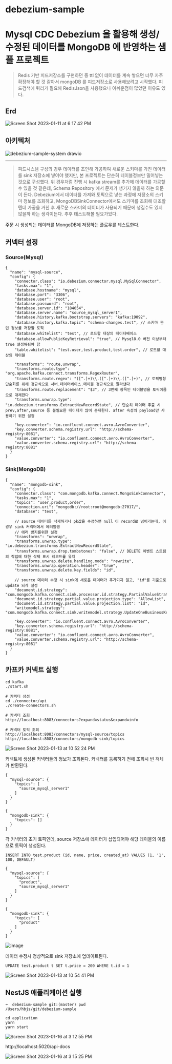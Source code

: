 # debezium-sample
# Mysql CDC Debezium 을 활용해 생성/수정된 데이터를 MongoDB 에 반영하는 샘플 프로젝트

> Redis 기반 피드저장소를 구현하던 중 ttl 없이 데이터를 계속 쌓으면 너무 자주 확장해야 할 것 같아서 mongoDB 를 피드저장소로 사용해보려고 시작했다.
> 피드검색에 쿼리가 필요해 RedisJson을 사용했으나 아쉬운점이 많았던 이유도 있다.
## Erd
![Screen Shot 2023-01-11 at 6 17 42 PM](https://user-images.githubusercontent.com/57822562/211766504-96be7e05-d4da-4a2f-b337-4bd78ff83c5b.png)

## 아키텍처
![debezium-sample-system drawio](https://user-images.githubusercontent.com/57822562/212319059-00c937de-f840-44f3-a58b-2fc14c95eea6.png)

---

> 피드시스템 구성의 경우 데이터를 조인해 가공하여 새로운 스키마를 가진 데이터를 sink 저장소에 넣어야 했지만, 본 프로젝트는 단순히 테이블정보만 밀어넣는것으로 구성했다.
> 위 경우처럼 진행 시 kafka stream를 추가해 데이터를 가공할 수 있을 것 같은데, Schema Repository 에서 문제가 생기지 않을까 하는 의문이 든다.
> Debezium에서 데이터를 가져와 토픽으로 넣는 과정에 저장소의 스키마 정보를 조회하고, MongoDBSinkConnector에서도 스키마를 조회해 대조할텐데 가공을 거친 후 새로운 스카미의 데이터가 사용되기 때문에 생길수도 있지 않을까 하는 생각이든다. 추후 테스트해볼 필요가있다.

주문 시 생성되는 데이터를 MongoDB에 저장하는 플로우를 테스트한다.

## 커넥터 설정

### Source(Mysql)
```
{
  "name": "mysql-source",
  "config": {
    "connector.class": "io.debezium.connector.mysql.MySqlConnector",
    "tasks.max": "1",
    "database.hostname": "mysql",
    "database.port": "3306",
    "database.user": "root",
    "database.password": "root",
    "database.server.id": "184054",
    "database.server.name": "source_mysql_server1",
    "database.history.kafka.bootstrap.servers": "kafka:19092",
    "database.history.kafka.topic": "schema-changes.test", // 스키마 관련 정보를 저장할 토픽
    "database.whitelist": "test", // 로드할 대상의 데이터베이스
    "database.allowPublicKeyRetrieval": "true", // Mysql8.0 버전 이상부터 true 설정해줘야 함
    "table.whitelist": "test.user,test.product,test.order", // 로드할 대상의 테이블

    "transforms": "route,unwrap",
    "transforms.route.type": "org.apache.kafka.connect.transforms.RegexRouter",
    "transforms.route.regex": "([^.]+)\\.([^.]+)\\.([^.]+)", // 토픽명칭 단순화를 위해 정규식으로 서버.데이터베이스.테이블 정규식으로 잘라낸다
    "transforms.route.replacement": "$3", // 3번째 항목인 테이블명을 토픽이름으로 대체한다
    "transforms.unwrap.type": "io.debezium.transforms.ExtractNewRecordState", // 단순히 데이터 추출 시 prev,after,source 등 불필요한 데이터가 많이 존재한다. after 속성의 payload만 사용하기 위한 설정

    "key.converter": "io.confluent.connect.avro.AvroConverter",
    "key.converter.schema.registry.url": "http://schema-registry:8081",
    "value.converter": "io.confluent.connect.avro.AvroConverter",
    "value.converter.schema.registry.url": "http://schema-registry:8081"
  }
}

```

### Sink(MongoDB)
```
{
  "name": "mongodb-sink",
  "config": {
    "connector.class": "com.mongodb.kafka.connect.MongoSinkConnector",
    "tasks.max": "1",
    "topics": "user,product,order",
    "connection.uri": "mongodb://root:root@mongodb:27017/",
    "database": "test",

    // source 데이터를 삭제하거나 pk값을 수정하면 null 이 record로 넘어가는데, 이 경우 sink 커넥터에서 에러발생
    // 에러 방지를위한 설정
    "transforms": "unwrap",
    "transforms.unwrap.type": "io.debezium.transforms.ExtractNewRecordState",
    "transforms.unwrap.drop.tombstones": "false", // DELETE 이벤트 스트림의 작업에 대한 삭제 표시 레코드를 유지
    "transforms.unwrap.delete.handling.mode": "rewrite",
    "transforms.unwrap.operation.header": "true",
    "transforms.unwrap.delete.key.fields": "id",

    // source 데이터 수정 시 sink에 새로운 데이터가 추가되지 않고, "id"를 기준으로 update 되게 설정
    "document.id.strategy": "com.mongodb.kafka.connect.sink.processor.id.strategy.PartialValueStrategy",
    "document.id.strategy.partial.value.projection.type": "AllowList",
    "document.id.strategy.partial.value.projection.list": "id",
    "writemodel.strategy": "com.mongodb.kafka.connect.sink.writemodel.strategy.UpdateOneBusinessKeyTimestampStrategy",

    "key.converter": "io.confluent.connect.avro.AvroConverter",
    "key.converter.schema.registry.url": "http://schema-registry:8081",
    "value.converter": "io.confluent.connect.avro.AvroConverter",
    "value.converter.schema.registry.url": "http://schema-registry:8081"
  }
}
```


## 카프카 커넥트 실행
```
cd kafka
./start.sh

# 커텍터 생성
cd ./connector/api
./create-connectors.sh
```

```
# 커넥터 조회
http://localhost:8083/connectors?expand=status&expand=info

# 커넥터 토픽 조회
http://localhost:8083/connectors/mysql-source/topics
http://localhost:8083/connectors/mongodb-sink/topics
```

![Screen Shot 2023-01-13 at 10 52 24 PM](https://user-images.githubusercontent.com/57822562/212335696-eea9be4e-7427-46ad-89d2-6e6d3f2465d5.png)

커넥트에 생성된 커넥터들의 정보가 조회된다. 커넥터를 등록하기 전에 조회시 빈 객체가 반환된다.




```
{
  "mysql-source": {
    "topics": [
      "source_mysql_server1"
    ]
  }
}

{
  "mongodb-sink": {
    "topics": []
  }
}

```
각 커넥터의 초기 토픽인데, source 저장소에 데이터가 삽입되어야 해당 테이블의 이름으로 토픽이 생성된다.

```
INSERT INTO test.product (id, name, price, created_at) VALUES (1, '1', 100, DEFAULT)

{
  "mysql-source": {
    "topics": [
      "product",
      "source_mysql_server1"
    ]
  }
}

{
  "mongodb-sink": {
    "topics": [
      "product"
    ]
  }
}
```

![image](https://user-images.githubusercontent.com/57822562/212335608-f01fa077-adbe-4058-906f-89e9e926a81e.png)


데이터 수정시 정상적으로 sink 저장소에 업데이트된다.
```
UPDATE test.product t SET t.price = 200 WHERE t.id = 1
```
![Screen Shot 2023-01-13 at 10 54 41 PM](https://user-images.githubusercontent.com/57822562/212336178-1602ac68-34ac-4071-b03e-ae1d7af5f225.png)


## NestJS 애플리케이션 실행
```
➜  debezium-sample git:(master) pwd
/Users/hbjs/git/debezium-sample

cd application
yarn
yarn start
```

![Screen Shot 2023-01-16 at 3 12 55 PM](https://user-images.githubusercontent.com/57822562/212610145-1d7250f2-fff3-4e38-88dd-125fc295d05b.png)


http://localhost:5020/api-docs

![Screen Shot 2023-01-16 at 3 15 25 PM](https://user-images.githubusercontent.com/57822562/212610463-7b8d2dd4-734a-455d-85e5-08a9b308adaa.png)
